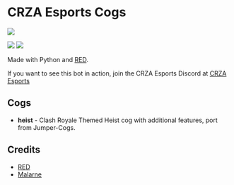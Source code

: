# CRZA Esports Cogs
<img src="https://cdn.discordapp.com/attachments/545297145067077643/712988957461446686/20200427_194012.png">

[<img src="https://discordapp.com/api/guilds/567325025649033236/widget.png?style=shield">](http://discord.gg/ZyWVs5z) [<img src="https://img.shields.io/badge/discord-py-blue.svg">](https://github.com/Rapptz/discord.py)

Made with Python and [RED](https://github.com/Cog-Creators/Red-DiscordBot).

If you want to see this bot in action, join the CRZA Esports Discord at [CRZA Esports](http://discord.gg/ZyWVs5z)


## Cogs
 * **heist** - Clash Royale Themed Heist cog with additional features, port from Jumper-Cogs.







## Credits

* [RED](https://github.com/Cog-Creators/Red-DiscordBot)
* [Malarne](https://github.com/Malarne)